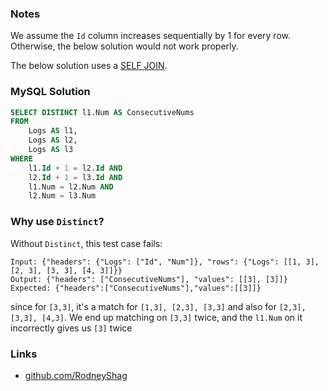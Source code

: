 ### Notes

We assume the `Id` column increases sequentially by 1 for every row. Otherwise, the below solution would not work properly.

The below solution uses a [SELF JOIN](https://www.w3schools.com/sql/sql_join_self.asp).

### MySQL Solution

```sql
SELECT DISTINCT l1.Num AS ConsecutiveNums
FROM
    Logs AS l1,
    Logs AS l2,
    Logs AS l3
WHERE
    l1.Id + 1 = l2.Id AND
    l2.Id + 1 = l3.Id AND
    l1.Num = l2.Num AND
    l2.Num = l3.Num
```

### Why use `Distinct`?

Without `Distinct`, this test case fails:

```
Input: {"headers": {"Logs": ["Id", "Num"]}, "rows": {"Logs": [[1, 3], [2, 3], [3, 3], [4, 3]]}}
Output: {"headers": ["ConsecutiveNums"], "values": [[3], [3]]}
Expected: {"headers":["ConsecutiveNums"],"values":[[3]]}
```

since for `[3,3]`, it's a match for `[1,3], [2,3], [3,3]` and also for `[2,3], [3,3], [4,3]`.  We end up matching on `[3,3]` twice, and the `l1.Num` on it incorrectly gives us `[3]` twice

### Links

- [github.com/RodneyShag](https://github.com/RodneyShag)

